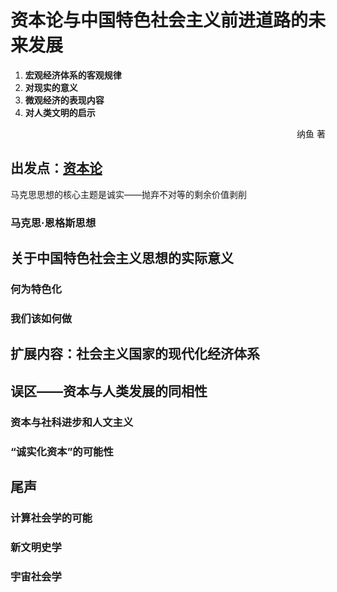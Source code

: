 # 资本论与中国特色社会主义前进道路的未来发展



1. **宏观经济体系的客观规律**
2. **对现实的意义**
3. **微观经济的表现内容**
4. **对人类文明的启示**



<p align="right">纳鱼 著</p>



## 出发点：[资本论](https://baike.baidu.com/item/%E8%B5%84%E6%9C%AC%E8%AE%BA/70394?fr=aladdin)



马克思思想的核心主题是诚实——抛弃不对等的剩余价值剥削



### 马克思·恩格斯思想





## 关于中国特色社会主义思想的实际意义



### 何为特色化



### 我们该如何做





## 扩展内容：社会主义国家的现代化经济体系





## 误区——资本与人类发展的同相性



### 资本与社科进步和人文主义



### “诚实化资本”的可能性





## 尾声



### 计算社会学的可能



### 新文明史学



### 宇宙社会学

